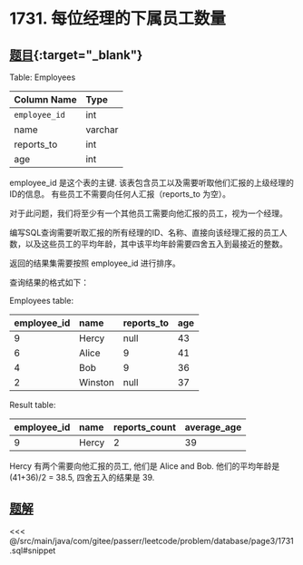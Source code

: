 # 1731. 每位经理的下属员工数量
## [题目](https://leetcode.cn/problems/the-number-of-employees-which-report-to-each-employee/){:target="_blank"}

Table: Employees

| Column Name   | Type    |
|:--------------|:--------|
| `employee_id` | int     |
| name          | varchar |
| reports_to    | int     |
| age           | int     |

employee_id 是这个表的主键.
该表包含员工以及需要听取他们汇报的上级经理的ID的信息。 有些员工不需要向任何人汇报（reports_to 为空）。

对于此问题，我们将至少有一个其他员工需要向他汇报的员工，视为一个经理。

编写SQL查询需要听取汇报的所有经理的ID、名称、直接向该经理汇报的员工人数，以及这些员工的平均年龄，其中该平均年龄需要四舍五入到最接近的整数。

返回的结果集需要按照 employee_id 进行排序。

查询结果的格式如下：

Employees table:

| employee_id | name    | reports_to | age |
|:------------|:--------|:-----------|:----|
| 9           | Hercy   | null       | 43  |
| 6           | Alice   | 9          | 41  |
| 4           | Bob     | 9          | 36  |
| 2           | Winston | null       | 37  |

Result table:

| employee_id | name  | reports_count | average_age |
|:------------|:------|:--------------|:------------|
| 9           | Hercy | 2             | 39          |

Hercy 有两个需要向他汇报的员工, 他们是 Alice and Bob. 他们的平均年龄是 (41+36)/2 = 38.5, 四舍五入的结果是 39.

## [题解](https://github.com/PasseRR/JavaLeetCode/blob/master/src/main/java/com/gitee/passerr/leetcode/problem/database/page3/1731.sql)

<<< @/src/main/java/com/gitee/passerr/leetcode/problem/database/page3/1731.sql#snippet
